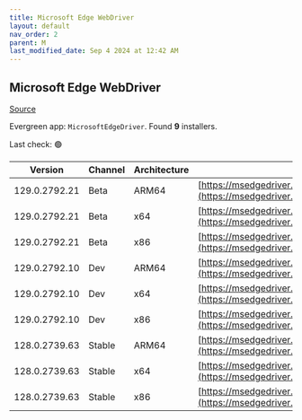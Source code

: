 ```yaml
---
title: Microsoft Edge WebDriver
layout: default
nav_order: 2
parent: M
last_modified_date: Sep 4 2024 at 12:42 AM
---
```


## Microsoft Edge WebDriver

[Source](https://www.microsoft.com/edge)

Evergreen app: `MicrosoftEdgeDriver`. Found **9** installers.

Last check: 🟢

| Version       | Channel | Architecture | URI                                                                                                                                            |
| ------------- | ------- | ------------ | ---------------------------------------------------------------------------------------------------------------------------------------------- |
| 129.0.2792.21 | Beta    | ARM64        | [https://msedgedriver.azureedge.net/129.0.2792.21/edgedriver_arm64.zip](https://msedgedriver.azureedge.net/129.0.2792.21/edgedriver_arm64.zip) |
| 129.0.2792.21 | Beta    | x64          | [https://msedgedriver.azureedge.net/129.0.2792.21/edgedriver_win64.zip](https://msedgedriver.azureedge.net/129.0.2792.21/edgedriver_win64.zip) |
| 129.0.2792.21 | Beta    | x86          | [https://msedgedriver.azureedge.net/129.0.2792.21/edgedriver_win32.zip](https://msedgedriver.azureedge.net/129.0.2792.21/edgedriver_win32.zip) |
| 129.0.2792.10 | Dev     | ARM64        | [https://msedgedriver.azureedge.net/129.0.2792.10/edgedriver_arm64.zip](https://msedgedriver.azureedge.net/129.0.2792.10/edgedriver_arm64.zip) |
| 129.0.2792.10 | Dev     | x64          | [https://msedgedriver.azureedge.net/129.0.2792.10/edgedriver_win64.zip](https://msedgedriver.azureedge.net/129.0.2792.10/edgedriver_win64.zip) |
| 129.0.2792.10 | Dev     | x86          | [https://msedgedriver.azureedge.net/129.0.2792.10/edgedriver_win32.zip](https://msedgedriver.azureedge.net/129.0.2792.10/edgedriver_win32.zip) |
| 128.0.2739.63 | Stable  | ARM64        | [https://msedgedriver.azureedge.net/128.0.2739.63/edgedriver_arm64.zip](https://msedgedriver.azureedge.net/128.0.2739.63/edgedriver_arm64.zip) |
| 128.0.2739.63 | Stable  | x64          | [https://msedgedriver.azureedge.net/128.0.2739.63/edgedriver_win64.zip](https://msedgedriver.azureedge.net/128.0.2739.63/edgedriver_win64.zip) |
| 128.0.2739.63 | Stable  | x86          | [https://msedgedriver.azureedge.net/128.0.2739.63/edgedriver_win32.zip](https://msedgedriver.azureedge.net/128.0.2739.63/edgedriver_win32.zip) |
